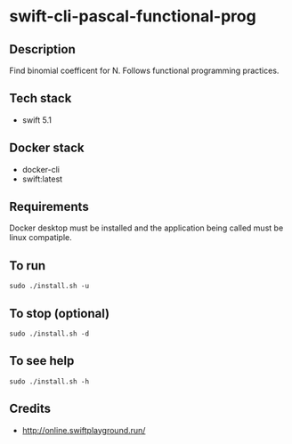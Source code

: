 # swift-cli-pascal-functional-prog

## Description
Find binomial coefficent for N.
Follows functional programming practices.

## Tech stack
- swift 5.1

## Docker stack
- docker-cli
- swift:latest

## Requirements
Docker desktop must be installed and the application
being called must be linux compatiple.

## To run
`sudo ./install.sh -u`

## To stop (optional)
`sudo ./install.sh -d`

## To see help
`sudo ./install.sh -h`

## Credits
- http://online.swiftplayground.run/
